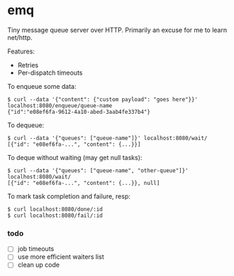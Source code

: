 # emq

Tiny message queue server over HTTP.
Primarily an excuse for me to learn net/http.

Features:

 - Retries
 - Per-dispatch timeouts

To enqueue some data:

    $ curl --data '{"content": {"custom payload": "goes here"}}' localhost:8080/enqueue/queue-name
    {"id":"e08ef6fa-9612-4a10-abed-3aab4fe337b4"}

To dequeue:

    $ curl --data '{"queues": ["queue-name"]}' localhost:8080/wait/
    [{"id": "e08ef6fa-...", "content": {...}}]


To deque without waiting (may get null tasks):

    $ curl --data '{"queues": ["queue-name", "other-queue"]}' localhost:8080/wait/
    [{"id": "e08ef6fa-...", "content": {...}}, null]

To mark task completion and failure, resp:

    $ curl localhost:8080/done/:id
    $ curl localhost:8080/fail/:id


### todo

 - [ ] job timeouts
 - [ ] use more efficient waiters list
 - [ ] clean up code
